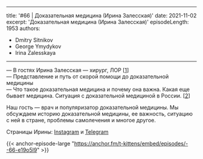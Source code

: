 
---
title: '#66 | Доказательная медицина (Ирина Залесская)'
date: 2021-11-02
excerpt: 'Доказательная медицина (Ирина Залесская)'
episodeLength: 1953
authors:
  - Dmitry Sitnikov
  - George Ymydykov
  - Irina Zalesskaya
---

— В гостях Ирина Залесская — хирург, ЛОР [[1](https://instagram.com/dr.zalesskaya)]<br/>
— Представление и путь от скорой помощи до доказательной медицины <br/>
— Что такое доказательная медицина и почему она важна. Какая еще бывает медицина. Ситуация с доказательной медициной в России. [[2](https://t.me/joinchat/S4I5zK9MoI0xNzQ6)]

Наш гость — врач и популяризатор доказательной медицины. Мы обсуждаем историю доказательной медицины, ее важность, ситуацию с ней в стране, проблемы самолечения и многое другое.

Страницы Ирины: [Instagram](https://instagram.com/dr.zalesskaya) и [Telegram](https://t.me/joinchat/S4I5zK9MoI0xNzQ6)

{{< anchor-episode-large "https://anchor.fm/t-kittens/embed/episodes/--66-e19o5l9" >}}
